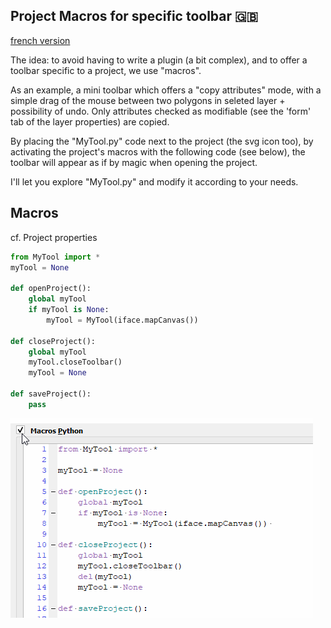 ## Project Macros for specific toolbar :gb:

[french version](LISEZMOI.md)

The idea: to avoid having to write a plugin (a bit complex), and to offer a toolbar specific to a project, we use "macros".

As an example, a mini toolbar which offers a "copy attributes" mode, with a simple drag of the mouse between two polygons in seleted layer + possibility of undo. Only attributes checked as modifiable (see the 'form' tab of the layer properties) are copied.

By placing the "MyTool.py" code next to the project (the svg icon too), by activating the project's macros with the following code (see below), the toolbar will appear as if by magic when opening the project.

I'll let you explore "MyTool.py" and modify it according to your needs.

## Macros

cf. Project properties

```python
from MyTool import *
myTool = None

def openProject():
    global myTool
    if myTool is None:
        myTool = MyTool(iface.mapCanvas()) 

def closeProject():
    global myTool
    myTool.closeToolbar()
    myTool = None
    
def saveProject():
    pass
```

![Démo](./macros.gif)